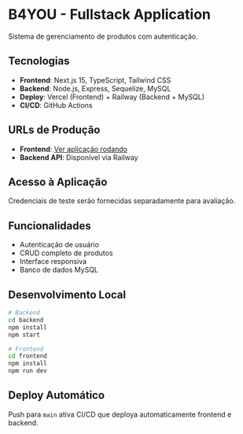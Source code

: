 # B4YOU - Fullstack Application

Sistema de gerenciamento de produtos com autenticação.

## Tecnologias
- **Frontend**: Next.js 15, TypeScript, Tailwind CSS
- **Backend**: Node.js, Express, Sequelize, MySQL
- **Deploy**: Vercel (Frontend) + Railway (Backend + MySQL)
- **CI/CD**: GitHub Actions

## URLs de Produção
- **Frontend**: [Ver aplicação rodando](https://fullstack-application-project.vercel.app)
- **Backend API**: Disponível via Railway

## Acesso à Aplicação
Credenciais de teste serão fornecidas separadamente para avaliação.

## Funcionalidades
- Autenticação de usuário
- CRUD completo de produtos
- Interface responsiva
- Banco de dados MySQL

## Desenvolvimento Local
```bash
# Backend
cd backend
npm install
npm start

# Frontend  
cd frontend
npm install
npm run dev
```

## Deploy Automático
Push para `main` ativa CI/CD que deploya automaticamente frontend e backend.
